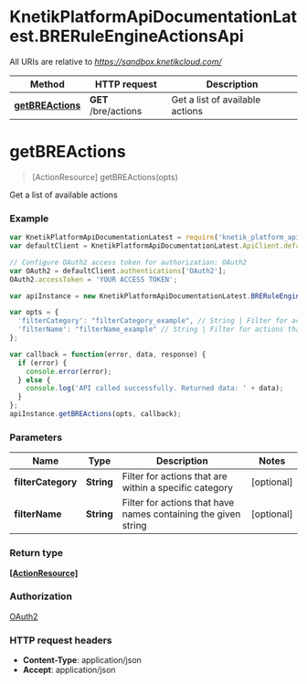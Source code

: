 # KnetikPlatformApiDocumentationLatest.BRERuleEngineActionsApi

All URIs are relative to *https://sandbox.knetikcloud.com/*

Method | HTTP request | Description
------------- | ------------- | -------------
[**getBREActions**](BRERuleEngineActionsApi.md#getBREActions) | **GET** /bre/actions | Get a list of available actions


<a name="getBREActions"></a>
# **getBREActions**
> [ActionResource] getBREActions(opts)

Get a list of available actions

### Example
```javascript
var KnetikPlatformApiDocumentationLatest = require('knetik_platform_api_documentation_latest');
var defaultClient = KnetikPlatformApiDocumentationLatest.ApiClient.default;

// Configure OAuth2 access token for authorization: OAuth2
var OAuth2 = defaultClient.authentications['OAuth2'];
OAuth2.accessToken = 'YOUR ACCESS TOKEN';

var apiInstance = new KnetikPlatformApiDocumentationLatest.BRERuleEngineActionsApi();

var opts = { 
  'filterCategory': "filterCategory_example", // String | Filter for actions that are within a specific category
  'filterName': "filterName_example" // String | Filter for actions that have names containing the given string
};

var callback = function(error, data, response) {
  if (error) {
    console.error(error);
  } else {
    console.log('API called successfully. Returned data: ' + data);
  }
};
apiInstance.getBREActions(opts, callback);
```

### Parameters

Name | Type | Description  | Notes
------------- | ------------- | ------------- | -------------
 **filterCategory** | **String**| Filter for actions that are within a specific category | [optional] 
 **filterName** | **String**| Filter for actions that have names containing the given string | [optional] 

### Return type

[**[ActionResource]**](ActionResource.md)

### Authorization

[OAuth2](../README.md#OAuth2)

### HTTP request headers

 - **Content-Type**: application/json
 - **Accept**: application/json

